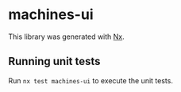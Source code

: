 # machines-ui

This library was generated with [Nx](https://nx.dev).

## Running unit tests

Run `nx test machines-ui` to execute the unit tests.
